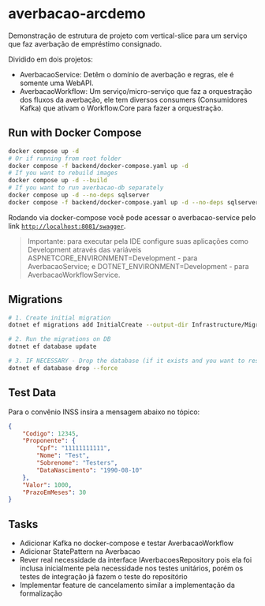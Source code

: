 # averbacao-arcdemo
Demonstração de estrutura de projeto com vertical-slice para um serviço que faz averbação de empréstimo consignado.

Dividido em dois projetos:
- AverbacaoService: Detêm o domínio de averbação e regras, ele é somente uma WebAPI.
- AverbacaoWorkflow: Um serviço/micro-serviço que faz a orquestração dos fluxos da averbação, ele tem diversos consumers (Consumidores Kafka) que ativam o Workflow.Core para fazer a orquestração.

## Run with Docker Compose

```bash
docker compose up -d
# Or if running from root folder
docker compose -f backend/docker-compose.yaml up -d
# If you want to rebuild images
docker compose up -d --build
# If you want to run averbacao-db separately
docker compose up -d --no-deps sqlserver
docker compose -f backend/docker-compose.yaml up -d --no-deps sqlserver
```

Rodando via docker-compose você pode acessar o averbacao-service pelo link [`http://localhost:8081/swagger`](http://localhost:8081/swagger).

> Importante: para executar pela IDE configure suas aplicações como Development através das variáveis ASPNETCORE_ENVIRONMENT=Development - para AverbacaoService; e DOTNET_ENVIRONMENT=Development - para AverbacaoWorkflowService.

## Migrations

```bash
# 1. Create initial migration
dotnet ef migrations add InitialCreate --output-dir Infrastructure/Migrations

# 2. Run the migrations on DB
dotnet ef database update

# 3. IF NECESSARY - Drop the database (if it exists and you want to reset the migrations). Note that you will need to repeat the first two steps after this
dotnet ef database drop --force
```

## Test Data

Para o convênio INSS insira a mensagem abaixo no tópico:
```json
{
    "Codigo": 12345,
    "Proponente": {
        "Cpf": "11111111111",
        "Nome": "Test",
        "Sobrenome": "Testers",
        "DataNascimento": "1990-08-10"
    },
    "Valor": 1000,
    "PrazoEmMeses": 30
}
```

## Tasks

- Adicionar Kafka no docker-compose e testar AverbacaoWorkflow
- Adicionar StatePattern na Averbacao
- Rever real necessidade da interface IAverbacoesRepository pois ela foi inclusa inicialmente pela necessidade nos testes unitários, porém os testes de integração já fazem o teste do repositório
- Implementar feature de cancelamento similar a implementação da formalização